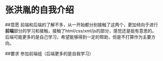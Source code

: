 # 张洪胤的自我介绍

##意愿
前端和后端的了解不多，从一开始都分别接触了这两个，更加倾向于进行**前端**部分的学习和接触，接触了html/css/xml/js的部分，感觉还是挺有意思的。后端可能更多的是自己学习，希望能够得到一定的帮助，但是不打算作为主要方向。

##要求
参加前端组（后端更多的是自我学习）